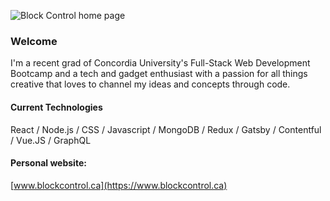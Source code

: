 ![Block Control home page](https://storage.googleapis.com/caraimgs/HEADER.png)


### Welcome

I'm a recent grad of Concordia University's Full-Stack Web Development Bootcamp and a tech and gadget enthusiast with a passion for all things creative that loves to channel my ideas and concepts through code. 

#### Current Technologies
React / Node.js / CSS / Javascript / MongoDB / Redux / Gatsby / Contentful / Vue.JS / GraphQL

#### Personal website:
[www.blockcontrol.ca](https://www.blockcontrol.ca)
